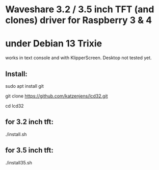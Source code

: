 # Waveshare 3.2 / 3.5 inch TFT (and clones) driver for Raspberry 3 & 4
# under Debian 13 Trixie
works in text console and with KlipperScreen.
Desktop not tested yet.

## Install:

sudo apt install git

git clone https://github.com/katzenjens/lcd32.git

cd lcd32
## for 3.2 inch tft:
./install.sh

## for 3.5 inch tft:
./install35.sh
